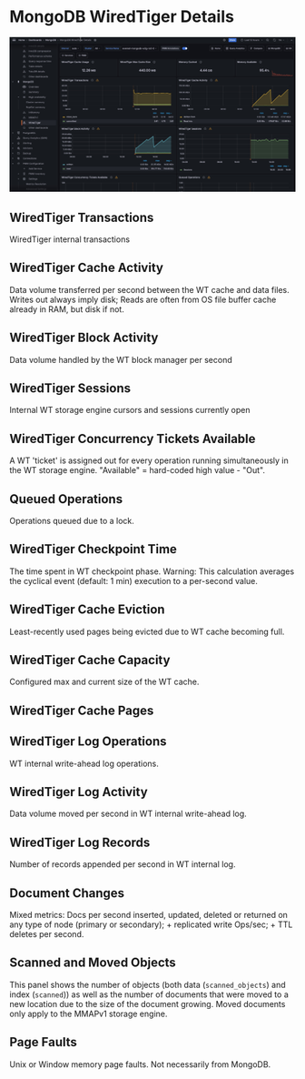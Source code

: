 # MongoDB WiredTiger Details

![!image](../../images/PMM_MongoDB_WiredTiger_Details.jpg)

## WiredTiger Transactions

WiredTiger internal transactions

## WiredTiger Cache Activity

Data volume transferred per second between the WT cache and data files. Writes out always imply disk; Reads are often from OS file buffer cache already in RAM, but disk if not.

## WiredTiger Block Activity

Data volume handled by the WT block manager per second

## WiredTiger Sessions

Internal WT storage engine cursors and sessions currently open

## WiredTiger Concurrency Tickets Available

A WT 'ticket' is assigned out for every operation running simultaneously in the WT storage engine. "Available" = hard-coded high value - "Out".

## Queued Operations

Operations queued due to a lock.

## WiredTiger Checkpoint Time

The time spent in WT checkpoint phase. Warning: This calculation averages the cyclical event (default: 1 min) execution to a per-second value.

## WiredTiger Cache Eviction

Least-recently used pages being evicted due to WT cache becoming full.

## WiredTiger Cache Capacity

Configured max and current size of the WT cache.

## WiredTiger Cache Pages



## WiredTiger Log Operations

WT internal write-ahead log operations.

## WiredTiger Log Activity

Data volume moved per second in WT internal write-ahead log.

## WiredTiger Log Records

Number of records appended per second in WT internal log.

## Document Changes

Mixed metrics: Docs per second inserted, updated, deleted or returned on any type of node (primary or secondary); + replicated write Ops/sec; + TTL deletes per second.

## Scanned and Moved Objects

This panel shows the number of objects (both data (`scanned_objects`) and index (`scanned`)) as well as the number of documents that were moved to a new location due to the size of the document growing. Moved documents only apply to the MMAPv1 storage engine.

## Page Faults

Unix or Window memory page faults. Not necessarily from MongoDB.
